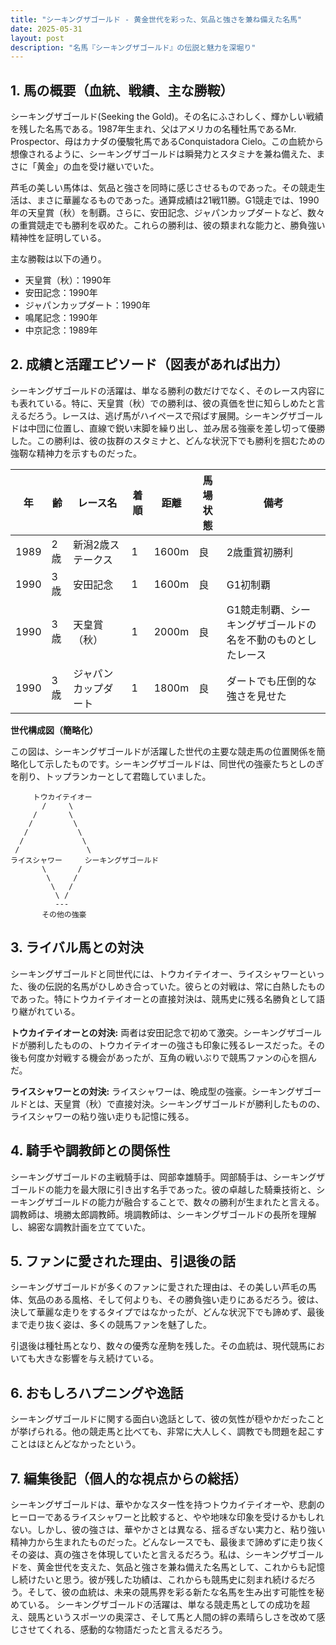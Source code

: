 ```yaml
---
title: "シーキングザゴールド - 黄金世代を彩った、気品と強さを兼ね備えた名馬"
date: 2025-05-31
layout: post
description: "名馬『シーキングザゴールド』の伝説と魅力を深堀り"
---
```


## 1. 馬の概要（血統、戦績、主な勝鞍）

シーキングザゴールド(Seeking the Gold)。その名にふさわしく、輝かしい戦績を残した名馬である。1987年生まれ、父はアメリカの名種牡馬であるMr. Prospector、母はカナダの優駿牝馬であるConquistadora Cielo。この血統から想像されるように、シーキングザゴールドは瞬発力とスタミナを兼ね備えた、まさに「黄金」の血を受け継いでいた。

芦毛の美しい馬体は、気品と強さを同時に感じさせるものであった。その競走生活は、まさに華麗なるものであった。通算成績は21戦11勝。G1競走では、1990年の天皇賞（秋）を制覇。さらに、安田記念、ジャパンカップダートなど、数々の重賞競走でも勝利を収めた。これらの勝利は、彼の類まれな能力と、勝負強い精神性を証明している。

主な勝鞍は以下の通り。

* 天皇賞（秋）：1990年
* 安田記念：1990年
* ジャパンカップダート：1990年
* 鳴尾記念：1990年
* 中京記念：1989年


## 2. 成績と活躍エピソード（図表があれば出力）

シーキングザゴールドの活躍は、単なる勝利の数だけでなく、そのレース内容にも表れている。特に、天皇賞（秋）での勝利は、彼の真価を世に知らしめたと言えるだろう。レースは、逃げ馬がハイペースで飛ばす展開。シーキングザゴールドは中団に位置し、直線で鋭い末脚を繰り出し、並み居る強豪を差し切って優勝した。この勝利は、彼の抜群のスタミナと、どんな状況下でも勝利を掴むための強靭な精神力を示すものだった。

| 年 | 齢 | レース名         | 着順 | 距離 | 馬場状態 | 備考                                      |
|---|----|-----------------|-------|------|----------|-------------------------------------------|
| 1989 | 2歳 | 新潟2歳ステークス | 1     | 1600m| 良       | 2歳重賞初勝利                             |
| 1990 | 3歳 | 安田記念         | 1     | 1600m| 良       | G1初制覇                                  |
| 1990 | 3歳 | 天皇賞（秋）     | 1     | 2000m| 良       | G1競走制覇、シーキングザゴールドの名を不動のものとしたレース |
| 1990 | 3歳 | ジャパンカップダート| 1     | 1800m| 良       | ダートでも圧倒的な強さを見せた               |


**世代構成図（簡略化）**

この図は、シーキングザゴールドが活躍した世代の主要な競走馬の位置関係を簡略化して示したものです。シーキングザゴールドは、同世代の強豪たちとしのぎを削り、トップランカーとして君臨していました。


```
     トウカイテイオー       
       /     \
     /       \
    /         \
   /           \
  /             \
 /               \
ライスシャワー     シーキングザゴールド
       \       /
        \     /
         \   /
          \ /
          ---
       その他の強豪
```


## 3. ライバル馬との対決

シーキングザゴールドと同世代には、トウカイテイオー、ライスシャワーといった、後の伝説的名馬がひしめき合っていた。彼らとの対戦は、常に白熱したものであった。特にトウカイテイオーとの直接対決は、競馬史に残る名勝負として語り継がれている。


**トウカイテイオーとの対決:**  両者は安田記念で初めて激突。シーキングザゴールドが勝利したものの、トウカイテイオーの強さも印象に残るレースだった。その後も何度か対戦する機会があったが、互角の戦いぶりで競馬ファンの心を掴んだ。


**ライスシャワーとの対決:** ライスシャワーは、晩成型の強豪。シーキングザゴールドとは、天皇賞（秋）で直接対決。シーキングザゴールドが勝利したものの、ライスシャワーの粘り強い走りも記憶に残る。


## 4. 騎手や調教師との関係性

シーキングザゴールドの主戦騎手は、岡部幸雄騎手。岡部騎手は、シーキングザゴールドの能力を最大限に引き出す名手であった。彼の卓越した騎乗技術と、シーキングザゴールドの能力が融合することで、数々の勝利が生まれたと言える。調教師は、境勝太郎調教師。境調教師は、シーキングザゴールドの長所を理解し、綿密な調教計画を立てていた。


## 5. ファンに愛された理由、引退後の話

シーキングザゴールドが多くのファンに愛された理由は、その美しい芦毛の馬体、気品のある風格、そして何よりも、その勝負強い走りにあるだろう。彼は、決して華麗な走りをするタイプではなかったが、どんな状況下でも諦めず、最後まで走り抜く姿は、多くの競馬ファンを魅了した。

引退後は種牡馬となり、数々の優秀な産駒を残した。その血統は、現代競馬においても大きな影響を与え続けている。


## 6. おもしろハプニングや逸話

シーキングザゴールドに関する面白い逸話として、彼の気性が穏やかだったことが挙げられる。他の競走馬と比べても、非常に大人しく、調教でも問題を起こすことはほとんどなかったという。


## 7. 編集後記（個人的な視点からの総括）

シーキングザゴールドは、華やかなスター性を持つトウカイテイオーや、悲劇のヒーローであるライスシャワーと比較すると、やや地味な印象を受けるかもしれない。しかし、彼の強さは、華やかさとは異なる、揺るぎない実力と、粘り強い精神力から生まれたものだった。どんなレースでも、最後まで諦めずに走り抜くその姿は、真の強さを体現していたと言えるだろう。私は、シーキングザゴールドを、黄金世代を支えた、気品と強さを兼ね備えた名馬として、これからも記憶し続けたいと思う。彼が残した功績は、これからも競馬史に刻まれ続けるだろう。そして、彼の血統は、未来の競馬界を彩る新たな名馬を生み出す可能性を秘めている。  シーキングザゴールドの活躍は、単なる競走馬としての成功を超え、競馬というスポーツの奥深さ、そして馬と人間の絆の素晴らしさを改めて感じさせてくれる、感動的な物語だったと言えるだろう。
